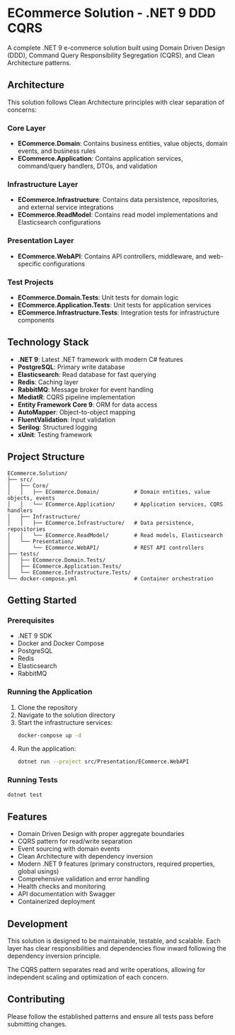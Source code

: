 # ECommerce Solution - .NET 9 DDD CQRS

A complete .NET 9 e-commerce solution built using Domain Driven Design (DDD), Command Query Responsibility Segregation (CQRS), and Clean Architecture patterns.

## Architecture

This solution follows Clean Architecture principles with clear separation of concerns:

### Core Layer
- **ECommerce.Domain**: Contains business entities, value objects, domain events, and business rules
- **ECommerce.Application**: Contains application services, command/query handlers, DTOs, and validation

### Infrastructure Layer
- **ECommerce.Infrastructure**: Contains data persistence, repositories, and external service integrations
- **ECommerce.ReadModel**: Contains read model implementations and Elasticsearch configurations

### Presentation Layer
- **ECommerce.WebAPI**: Contains API controllers, middleware, and web-specific configurations

### Test Projects
- **ECommerce.Domain.Tests**: Unit tests for domain logic
- **ECommerce.Application.Tests**: Unit tests for application services
- **ECommerce.Infrastructure.Tests**: Integration tests for infrastructure components

## Technology Stack

- **.NET 9**: Latest .NET framework with modern C# features
- **PostgreSQL**: Primary write database
- **Elasticsearch**: Read database for fast querying
- **Redis**: Caching layer
- **RabbitMQ**: Message broker for event handling
- **MediatR**: CQRS pipeline implementation
- **Entity Framework Core 9**: ORM for data access
- **AutoMapper**: Object-to-object mapping
- **FluentValidation**: Input validation
- **Serilog**: Structured logging
- **xUnit**: Testing framework

## Project Structure

```
ECommerce.Solution/
├── src/
│   ├── Core/
│   │   ├── ECommerce.Domain/           # Domain entities, value objects, events
│   │   └── ECommerce.Application/      # Application services, CQRS handlers
│   ├── Infrastructure/
│   │   ├── ECommerce.Infrastructure/   # Data persistence, repositories
│   │   └── ECommerce.ReadModel/        # Read models, Elasticsearch
│   └── Presentation/
│       └── ECommerce.WebAPI/           # REST API controllers
├── tests/
│   ├── ECommerce.Domain.Tests/
│   ├── ECommerce.Application.Tests/
│   └── ECommerce.Infrastructure.Tests/
└── docker-compose.yml                  # Container orchestration
```

## Getting Started

### Prerequisites

- .NET 9 SDK
- Docker and Docker Compose
- PostgreSQL
- Redis
- Elasticsearch
- RabbitMQ

### Running the Application

1. Clone the repository
2. Navigate to the solution directory
3. Start the infrastructure services:
   ```bash
   docker-compose up -d
   ```
4. Run the application:
   ```bash
   dotnet run --project src/Presentation/ECommerce.WebAPI
   ```

### Running Tests

```bash
dotnet test
```

## Features

- Domain Driven Design with proper aggregate boundaries
- CQRS pattern for read/write separation
- Event sourcing with domain events
- Clean Architecture with dependency inversion
- Modern .NET 9 features (primary constructors, required properties, global usings)
- Comprehensive validation and error handling
- Health checks and monitoring
- API documentation with Swagger
- Containerized deployment

## Development

This solution is designed to be maintainable, testable, and scalable. Each layer has clear responsibilities and dependencies flow inward following the dependency inversion principle.

The CQRS pattern separates read and write operations, allowing for independent scaling and optimization of each concern.

## Contributing

Please follow the established patterns and ensure all tests pass before submitting changes.